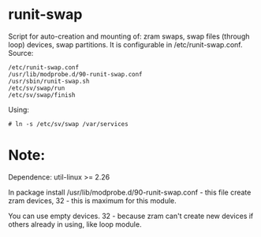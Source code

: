 # runit-swap
Script for auto-creation and mounting of: zram swaps, swap files (through loop) devices, swap partitions.
It is configurable in /etc/runit-swap.conf.
Source:
```
/etc/runit-swap.conf
/usr/lib/modprobe.d/90-runit-swap.conf
/usr/sbin/runit-swap.sh
/etc/sv/swap/run
/etc/sv/swap/finish
```
Using:
```
# ln -s /etc/sv/swap /var/services
```

Note:
=======
Dependence: util-linux >= 2.26 

In package install /usr/lib/modprobe.d/90-runit-swap.conf - this file create zram devices, 32 - this is maximum for this module.

You can use empty devices. 32 - because zram can't create new devices if others already in using, like loop module.
